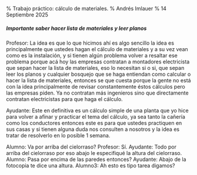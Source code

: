 % Trabajo práctico: cálculo de materiales.
% Andrés Imlauer
% 14 Septiembre 2025

##### Importante saber hacer lista de materiales y leer planos

Profesor: La idea es que lo que hicimos ahí es algo sencillo la idea es principalmente que ustedes hagan el cálculo de materiales y a su vez vean como es la instalación,
y si tienen algún problema volver a resaltar ese problema porque acá hoy las empresas contratan a montadores electricista que sepan hacer la lista de materiales, eso lo necesitan si o si, que sepan leer los planos y cualquier bosquejo que se haga entiendan como calcular o hacer la lista de materiales, entonces se que cuesta porque la gente no está con la idea principalmente de revisar constantemente éstos cálculos pero las empresas piden. Ya no contratan más ingenieros sino que directamente contratan electricistas para que haga el cálculo.

Ayudante: Este en definitiva es un cálculo simple de una planta que yo hice para volver a afinar y practicar el tema del cálculo, ya sea tanto la cañería como los conductores entonces este es para que ustedes practiquen en sus casas y si tienen alguna duda nos consulten a nosotros y la idea es tratar de resolverlo en lo posible 1 semana.

Alumno: Va por arriba del cielorraso?
Profesor: Sí.
Ayudante: Todo por arriba del cielorraso por eso abajo le especifiqué la altura del cielorraso.
Alumno: Pasa por encima de las paredes entonces?
Ayudante: Abajo de la fotocopia te dice una altura.
Alumno3: Ah esto es tipo tarea digamos?

